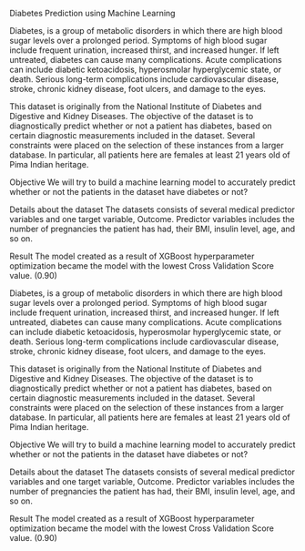 Diabetes Prediction using Machine Learning

Diabetes, is a group of metabolic disorders in which there are high blood sugar levels over a prolonged period. Symptoms of high blood sugar include frequent urination, increased thirst, and increased hunger. If left untreated, diabetes can cause many complications. Acute complications can include diabetic ketoacidosis, hyperosmolar hyperglycemic state, or death. Serious long-term complications include cardiovascular disease, stroke, chronic kidney disease, foot ulcers, and damage to the eyes.

This dataset is originally from the National Institute of Diabetes and Digestive and Kidney Diseases. The objective of the dataset is to diagnostically predict whether or not a patient has diabetes, based on certain diagnostic measurements included in the dataset. Several constraints were placed on the selection of these instances from a larger database. In particular, all patients here are females at least 21 years old of Pima Indian heritage.

Objective
We will try to build a machine learning model to accurately predict whether or not the patients in the dataset have diabetes or not?

Details about the dataset
The datasets consists of several medical predictor variables and one target variable, Outcome. Predictor variables includes the number of pregnancies the patient has had, their BMI, insulin level, age, and so on.

Result
The model created as a result of XGBoost hyperparameter optimization became the model with the lowest Cross Validation Score value. (0.90)

Diabetes, is a group of metabolic disorders in which there are high blood sugar levels over a prolonged period. Symptoms of high blood sugar include frequent urination, increased thirst, and increased hunger. If left untreated, diabetes can cause many complications. Acute complications can include diabetic ketoacidosis, hyperosmolar hyperglycemic state, or death. Serious long-term complications include cardiovascular disease, stroke, chronic kidney disease, foot ulcers, and damage to the eyes.

This dataset is originally from the National Institute of Diabetes and Digestive and Kidney Diseases. The objective of the dataset is to diagnostically predict whether or not a patient has diabetes, based on certain diagnostic measurements included in the dataset. Several constraints were placed on the selection of these instances from a larger database. In particular, all patients here are females at least 21 years old of Pima Indian heritage.

Objective
We will try to build a machine learning model to accurately predict whether or not the patients in the dataset have diabetes or not?

Details about the dataset
The datasets consists of several medical predictor variables and one target variable, Outcome. Predictor variables includes the number of pregnancies the patient has had, their BMI, insulin level, age, and so on.

Result
The model created as a result of XGBoost hyperparameter optimization became the model with the lowest Cross Validation Score value. (0.90)
